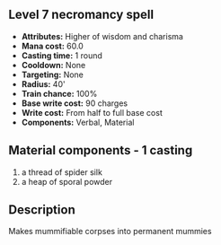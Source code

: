 ## Level 7 necromancy spell
- **Attributes:** Higher of wisdom and charisma
- **Mana cost:** 60.0
- **Casting time:** 1 round
- **Cooldown:** None
- **Targeting:** None
- **Radius:** 40'
- **Train chance:** 100%
- **Base write cost:** 90 charges
- **Write cost:** From half to full base cost
- **Components:** Verbal, Material
## Material components - 1 casting
1. a thread of spider silk
2. a heap of sporal powder
## Description
Makes mummifiable corpses into permanent mummies
